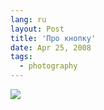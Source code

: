 ```yaml
---
lang: ru
layout: Post
title: 'Про кнопку'
date: Apr 25, 2008
tags:
  - photography
---
```


![](/images/blog/masterpiece.jpg)
